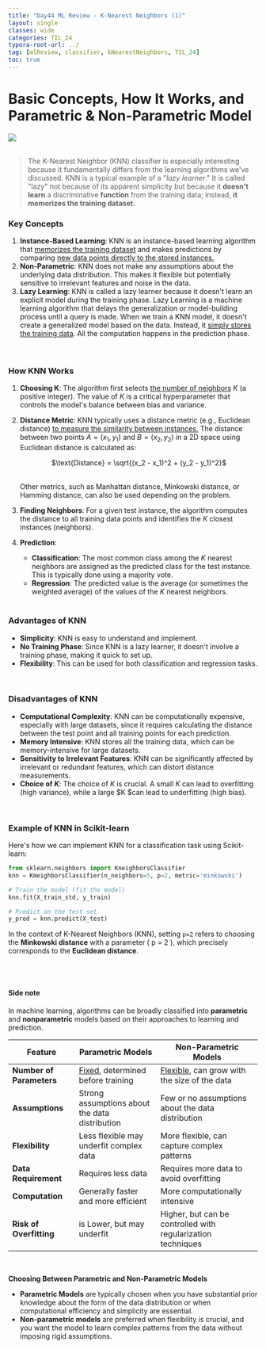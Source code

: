 ```yaml
---
title: "Day44 ML Review - K-Nearest Neighbors (1)"
layout: single
classes: wide
categories: TIL_24
typora-root-url: ../
tag: [mlReview, classifier, kNearestNeighbors, TIL_24]
toc: true 
---
```


# Basic Concepts, How It Works, and Parametric & Non-Parametric Model

<img src="/blog/images/2024-08-01-TIL24_Day44/IMG_1430.JPG"><br><br>



> The K-Nearest Neighbor (KNN) classifier is especially interesting because it fundamentally differs from the learning algorithms we've discussed. KNN is a typical example of a "*lazy learner*." It is called "lazy" not because of its apparent simplicity but because it **doesn't learn** a discriminative **function** from the training data; instead, **it memorizes the training dataset.**



### Key Concepts

1. **Instance-Based Learning**: KNN is an instance-based learning algorithm that <u>memorizes the training dataset</u> and makes predictions by comparing <u>new data points directly to the stored instances.</u>
2. **Non-Parametric**: KNN does not make any assumptions about the underlying data distribution. This makes it flexible but potentially sensitive to irrelevant features and noise in the data.
3. **Lazy Learning**: KNN is called a lazy learner because it doesn't learn an explicit model during the training phase. Lazy Learning is a machine learning algorithm that delays the generalization or model-building process until a query is made. When we train a KNN model, it doesn't create a generalized model based on the data. Instead, it <u>simply stores the training data</u>. All the computation happens in the prediction phase. <br><br><br>



### How KNN Works

1. **Choosing K**: The algorithm first selects <u>the number of neighbors</u> $K$ (a positive integer). The value of $K$ is a critical hyperparameter that controls the model's balance between bias and variance.

2. **Distance Metric**: KNN typically uses a distance metric (e.g., Euclidean distance) <u>to measure the similarity between instances.</u> The distance between two points $A = (x_1, y_1)$ and  $B = (x_2, y_2)$ in a 2D space using Euclidean distance is calculated as:

   <center>
     $\text{Distance} = \sqrt{(x_2 - x_1)^2 + (y_2 - y_1)^2}$ <br><br>
   </center>

   Other metrics, such as Manhattan distance, Minkowski distance, or Hamming distance, can also be used depending on the problem.

3. **Finding Neighbors**: For a given test instance, the algorithm computes the distance to all training data points and identifies the $K$ closest instances (neighbors).

4. **Prediction**:
   - **Classification**: The most common class among the $K$ nearest neighbors are assigned as the predicted class for the test instance. This is typically done using a majority vote.
   - **Regression**: The predicted value is the average (or sometimes the weighted average) of the values of the $K$ nearest neighbors.

   <br>

   

### Advantages of KNN

- **Simplicity**: KNN is easy to understand and implement.
- **No Training Phase**: Since KNN is a lazy learner, it doesn't involve a training phase, making it quick to set up.
- **Flexibility**: This can be used for both classification and regression tasks. <br>

<Br>

### Disadvantages of KNN

- **Computational Complexity**: KNN can be computationally expensive, especially with large datasets, since it requires calculating the distance between the test point and all training points for each prediction.
- **Memory Intensive**: KNN stores all the training data, which can be memory-intensive for large datasets.
- **Sensitivity to Irrelevant Features**: KNN can be significantly affected by irrelevant or redundant features, which can distort distance measurements.
- **Choice of $K$**: The choice of $K$ is crucial. A small $K$ can lead to overfitting (high variance), while a large $K $can lead to underfitting (high bias).

<br>

### Example of KNN in Scikit-learn

Here's how we can implement KNN for a classification task using Scikit-learn:

```python
from sklearn.neighbors import KneighborsClassifier
knn = KmeighborsClassifier(n_neighbors=5, p=2, metric='minkowski')

# Train the model (fit the model)
knn.fit(X_train_std, y_train)

# Predict on the test set
y_pred = knn.predict(X_test)
```



In the context of K-Nearest Neighbors (KNN), setting `p=2` refers to choosing the **Minkowski distance** with a parameter \( p = 2 \), which precisely corresponds to the **Euclidean distance**.



<br><Br>

#### Side note

In machine learning, algorithms can be broadly classified into **parametric** and **nonparametric** models based on their approaches to learning and prediction.

| Feature                  | Parametric Models                              | Non-Parametric Models                                        |
| ------------------------ | ---------------------------------------------- | ------------------------------------------------------------ |
| **Number of Parameters** | <u>Fixed</u>, determined before training       | <u>Flexible</u>, can grow with the size of the data          |
| **Assumptions**          | Strong assumptions about the data distribution | Few or no assumptions about the data distribution            |
| **Flexibility**          | Less flexible may underfit complex data        | More flexible, can capture complex patterns                  |
| **Data Requirement**     | Requires less data                             | Requires more data to avoid overfitting                      |
| **Computation**          | Generally faster and more efficient            | More computationally intensive                               |
| **Risk of Overfitting**  | is Lower, but may underfit                     | Higher, but can be controlled with regularization techniques |

<br>

**Choosing Between Parametric and Non-Parametric Models**

- **Parametric Models** are typically chosen when you have substantial prior knowledge about the form of the data distribution or when computational efficiency and simplicity are essential.
- **Non-parametric models** are preferred when flexibility is crucial, and you want the model to learn complex patterns from the data without imposing rigid assumptions.

<br><br>

